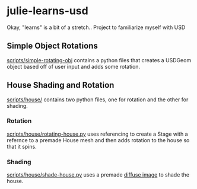 # julie-learns-usd
Okay, "learns" is a bit of a stretch.. Project to familiarize myself with USD 


## Simple Object Rotations 
[scripts/simple-rotating-obj](/scripts/simple-rotating-obj) contains a python files that creates a USDGeom object based off of user input and adds some rotation. 

## House Shading and Rotation
[scripts/house/](/scripts/house/) contains two python files, one for rotation and the other for shading. 

### Rotation
[scripts/house/rotating-house.py](/scripts/house/rotating-house.py) uses referencing to create a Stage with a refernce to a premade House mesh and then adds rotation to the house so that it spins. 

### Shading 
[scripts/house/shade-house.py](/scripts/house/shade-house.py) uses a premade [diffuse image](/scripts/house/house_diffuse.jpg) to shade the house. 

